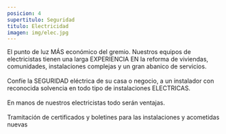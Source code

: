 ```yaml
---
posicion: 4
supertitulo: Seguridad
titulo: Electricidad
imagen: img/elec.jpg
---
```

El punto de luz MÁS económico del gremio. Nuestros equipos de electricistas tienen una larga EXPERIENCIA EN la reforma de viviendas, comunidades, instalaciones complejas y un gran abanico de servicios. 
<br><br>
Confíe la SEGURIDAD eléctrica de su casa o negocio, a un instalador con reconocida solvencia en todo tipo de instalaciones ELECTRICAS. 
<br><br>
En manos de nuestros electricistas todo serán ventajas.
<br><br>
Tramitación de certificados y boletines para las instalaciones y acometidas nuevas